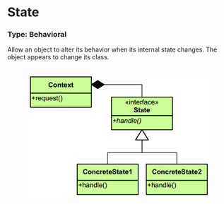 # State
### Type: Behavioral

<p>Allow an object to alter its behavior when its internal state changes. The object appears to change its class.</p>

<br/>

<div align="center">
  <a><img src="https://github.com/Akorra/HeadFirstDesignPatternsCpp/blob/master/State/dia.png"></a><br><br>
</div>
